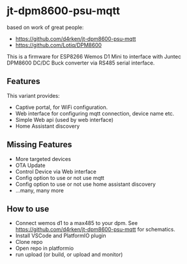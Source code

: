 # jt-dpm8600-psu-mqtt

based on work of great people:

- <https://github.com/d4rken/jt-dpm8600-psu-mqtt>
- <https://github.com/Lotiq/DPM8600>

This is a firmware for ESP8266 Wemos D1 Mini to interface with Juntec DPM8600 DC/DC Buck converter
via RS485 serial interface.

## Features

This variant provides:

- Captive portal, for WiFi configuration.
- Web interface for configuring mqtt connection, device name etc.
- Simple Web api (used by web interface)
- Home Assistant discovery

## Missing Features

- More targeted devices
- OTA Update
- Control Device via Web interface
- Config option to use or not use mqtt
- Config option to use or not use home assistant discovery
- ...many, many more

## How to use

- Connect wemos d1 to a max485 to your dpm. See <https://github.com/d4rken/jt-dpm8600-psu-mqtt> for schematics.
- Install VSCode and PlatformIO plugin
- Clone repo
- Open repo in platformio
- run upload (or build, or upload and monitor)
